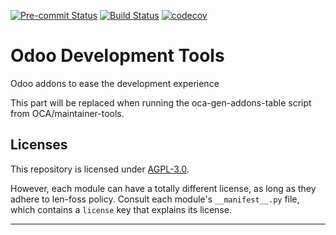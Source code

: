 
<!-- /!\ Non OCA Context : Set here the badge of your runbot / runboat instance. -->
[![Pre-commit Status](https://github.com/lambdao-dev/odoo-dev-tools/actions/workflows/pre-commit.yml/badge.svg?branch=16.0)](https://github.com/lambdao-dev/odoo-dev-tools/actions/workflows/pre-commit.yml?query=branch%3A16.0)
[![Build Status](https://github.com/lambdao-dev/odoo-dev-tools/actions/workflows/test.yml/badge.svg?branch=16.0)](https://github.com/lambdao-dev/odoo-dev-tools/actions/workflows/test.yml?query=branch%3A16.0)
[![codecov](https://codecov.io/gh/lambdao-dev/odoo-dev-tools/branch/16.0/graph/badge.svg)](https://codecov.io/gh/lambdao-dev/odoo-dev-tools)
<!-- /!\ Non OCA Context : Set here the badge of your translation instance. -->

<!-- /!\ do not modify above this line -->

# Odoo Development Tools

Odoo addons to ease the development experience

<!-- /!\ do not modify below this line -->

<!-- prettier-ignore-start -->

[//]: # (addons)

This part will be replaced when running the oca-gen-addons-table script from OCA/maintainer-tools.

[//]: # (end addons)

<!-- prettier-ignore-end -->

## Licenses

This repository is licensed under [AGPL-3.0](LICENSE).

However, each module can have a totally different license, as long as they adhere to len-foss
policy. Consult each module's `__manifest__.py` file, which contains a `license` key
that explains its license.

----
<!-- /!\ Non OCA Context : Set here the full description of your organization. -->
